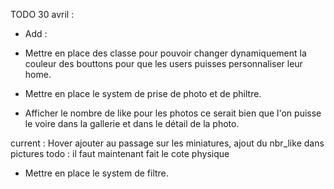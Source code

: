 
TODO  30 avril : 

- Add :
- Mettre en place des classe pour pouvoir changer dynamiquement la couleur des bouttons pour que les users puisses personnaliser leur home.
- Mettre en place le system de prise de photo et de philtre.




- Afficher le nombre de like pour les photos ce serait bien que l'on puisse le voire dans la gallerie et dans le détail de la photo.

current : Hover ajouter au passage sur les miniatures, ajout du nbr_like dans pictures
todo : il faut maintenant fait le cote physique




- Mettre en place le system de filtre.
